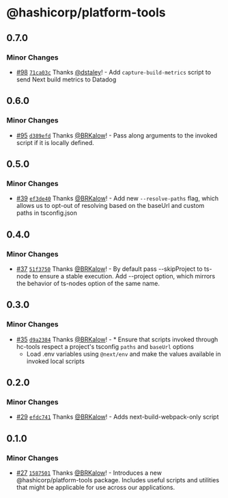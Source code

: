 # @hashicorp/platform-tools

## 0.7.0

### Minor Changes

- [#98](https://github.com/hashicorp/web-platform-packages/pull/98) [`71ca03c`](https://github.com/hashicorp/web-platform-packages/commit/71ca03ccf7ed0d6d17ffac8c661608176d47f79c) Thanks [@dstaley](https://github.com/dstaley)! - Add `capture-build-metrics` script to send Next build metrics to Datadog

## 0.6.0

### Minor Changes

- [#95](https://github.com/hashicorp/web-platform-packages/pull/95) [`d389efd`](https://github.com/hashicorp/web-platform-packages/commit/d389efd63d8a14e1c31e7e578e640bf07c9fb415) Thanks [@BRKalow](https://github.com/BRKalow)! - Pass along arguments to the invoked script if it is locally defined.

## 0.5.0

### Minor Changes

- [#39](https://github.com/hashicorp/web-platform-packages/pull/39) [`ef3de40`](https://github.com/hashicorp/web-platform-packages/commit/ef3de4066819fac1c842145817139b45f6eaeb66) Thanks [@BRKalow](https://github.com/BRKalow)! - Add new `--resolve-paths` flag, which allows us to opt-out of resolving based on the baseUrl and custom paths in tsconfig.json

## 0.4.0

### Minor Changes

- [#37](https://github.com/hashicorp/web-platform-packages/pull/37) [`51f3750`](https://github.com/hashicorp/web-platform-packages/commit/51f37501bf4d30dc3ec36c88483b28df4630ba8a) Thanks [@BRKalow](https://github.com/BRKalow)! - By default pass --skipProject to ts-node to ensure a stable execution. Add --project option, which mirrors the behavior of ts-nodes option of the same name.

## 0.3.0

### Minor Changes

- [#35](https://github.com/hashicorp/web-platform-packages/pull/35) [`d9a2384`](https://github.com/hashicorp/web-platform-packages/commit/d9a2384bb662e96df711c78fcc98ab17040eba40) Thanks [@BRKalow](https://github.com/BRKalow)! - \* Ensure that scripts invoked through hc-tools respect a project's tsconfig `paths` and `baseUrl` options
  - Load .env variables using `@next/env` and make the values available in invoked local scripts

## 0.2.0

### Minor Changes

- [#29](https://github.com/hashicorp/web-platform-packages/pull/29) [`efdc741`](https://github.com/hashicorp/web-platform-packages/commit/efdc7414f1f358d9f648432001bbf4fe194002bf) Thanks [@BRKalow](https://github.com/BRKalow)! - Adds next-build-webpack-only script

## 0.1.0

### Minor Changes

- [#27](https://github.com/hashicorp/web-platform-packages/pull/27) [`1587501`](https://github.com/hashicorp/web-platform-packages/commit/1587501f51b605b62daec3470f350faa66621705) Thanks [@BRKalow](https://github.com/BRKalow)! - Introduces a new @hashicorp/platform-tools package. Includes useful scripts and utilities that might be applicable for use across our applications.
